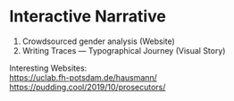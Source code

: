 # Interactive Narrative



1) Crowdsourced gender analysis (Website)
2) Writing Traces — Typographical Journey (Visual Story)

Interesting Websites:\
https://uclab.fh-potsdam.de/hausmann/
https://pudding.cool/2019/10/prosecutors/